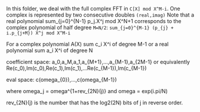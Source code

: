 In this folder, we deal with the full complex FFT in `C[X] mod X^M-i`.
One complex is represented by two consecutive doubles `(real,imag)`
Note that a real polynomial sum_{j=0}^{N-1} p_j.X^j mod X^N+1 
corresponds to the complex polynomial of half degree `M=N/2`: 
`sum_{j=0}^{M-1} (p_{j} + i.p_{j+M}) X^j mod X^M-i`

For a complex polynomial A(X) sum c_i X^i of degree M-1
or a real polynomial sum a_i X^i of degree N

coefficient space: 
a_0,a_M,a_1,a_{M+1},...,a_{M-1},a_{2M-1}
or equivalently
Re(c_0),Im(c_0),Re(c_1),Im(c_1),...Re(c_{M-1}),Im(c_{M-1})

eval space:
c(omega_{0}),...,c(omega_{M-1})

where
omega_j = omega^{1+rev_{2N}(j)}
and omega = exp(i.pi/N)

rev_{2N}(j) is the number that has the log2(2N) bits of j in reverse order.